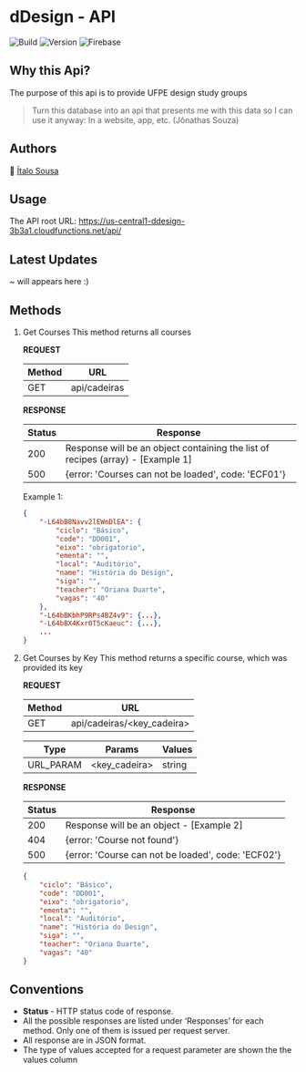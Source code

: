 # dDesign - API
![Build](https://img.shields.io/badge/build-passing-brightgreen.svg)
![Version](https://img.shields.io/badge/version-1.0.0-blue.svg)
![Firebase](https://img.shields.io/badge/firebase--cli-%5E3.17.4-yellow.svg)

## Why this Api?
The purpose of this api is to provide UFPE design study groups

> Turn this database into an api that presents me with this data so I can use it anyway: In a website, app, etc. (Jônathas Souza)

## Authors
🎅 [Ítalo Sousa](https://github.com/ItaloSa/ "Italo Sousa's Github")

## Usage
The API root URL: https://us-central1-ddesign-3b3a1.cloudfunctions.net/api/

## Latest Updates
~ will appears here :)

## Methods

1. Get Courses
This method returns all courses

    **REQUEST**

    | Method | URL          |
    |--------|--------------|
    | GET    | api/cadeiras |


    **RESPONSE**

    | Status | Response                                                                        |
    |--------|---------------------------------------------------------------------------------|
    | 200    | Response will be an object containing the list of recipes (array) - [Example 1] |
    | 500    | {error: 'Courses can not be loaded', code: 'ECF01'}                             |


    Example 1:

    ```Json
    {
        "-L64bB8Navv2lEWmDlEA": {
            "ciclo": "Básico",
            "code": "DD001",
            "eixo": "obrigatorio",
            "ementa": "",
            "local": "Auditório",
            "name": "História do Design",
            "siga": "",
            "teacher": "Oriana Duarte",
            "vagas": "40"
        },
        "-L64bBKbhP9RPs4BZ4v9": {...},
        "-L64bBX4Kxr0T5cKaeuc": {...}, 
        ...
    }   
    
    ```

2. Get Courses by Key
This method returns a specific course, which was provided its key

    **REQUEST**

    | Method | URL                        |
    |--------|----------------------------|
    | GET    | api/cadeiras/<key_cadeira> |

    | Type      | Params        | Values |
    |-----------|---------------|--------|
    | URL_PARAM | <key_cadeira> | string |

    **RESPONSE**

    | Status | Response                                           |
    |--------|----------------------------------------------------|
    | 200    | Response will be an object - [Example 2]           |
    | 404    | {error: 'Course not found'}                        |
    | 500    | {error: 'Course can not be loaded', code: 'ECF02'} |

    ```Json
    {
        "ciclo": "Básico",
        "code": "DD001",
        "eixo": "obrigatorio",
        "ementa": "",
        "local": "Auditório",
        "name": "História do Design",
        "siga": "",
        "teacher": "Oriana Duarte",
        "vagas": "40"
    }
    ```

## Conventions
  * **Status** - HTTP status code of response.
  * All the possible responses are listed under ‘Responses’ for each method. Only one of them is issued per request server.
  * All response are in JSON format.
  * The type of values accepted for a request parameter are shown the the values column